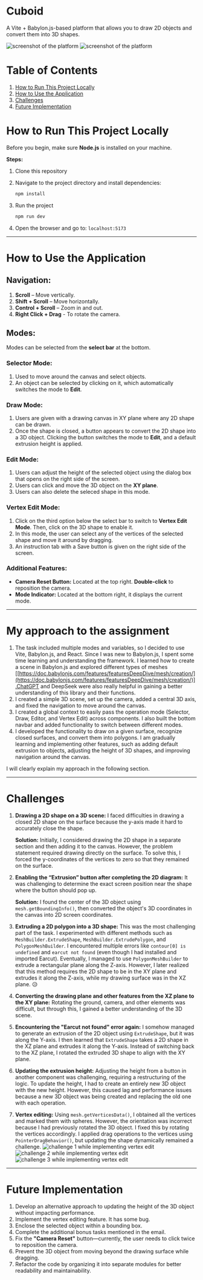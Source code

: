 # Cuboid
A Vite + Babylon.js-based platform that allows you to draw 2D objects and convert them into 3D shapes.

![screenshot of the platform](public/home_ss.png)
![screenshot of the platform](public/home_ss2.png)
# Table of Contents  

1. [How to Run This Project Locally](#how-to-run-this-project-locally)  
2. [How to Use the Application](#how-to-use-the-application)  
3. [Challenges](#challenges)  
4. [Future Implementation](#future-implementation)  

# How to Run This Project Locally

Before you begin, make sure **Node.js** is installed on your machine.

**Steps:**

1. Clone this repository
2. Navigate to the project directory and install dependencies:
    
    ```jsx
    npm install
    ```
    
3. Run the project
    
    ```jsx
    npm run dev
    ```
    

1. Open the browser and go to: `localhost:5173`

---

# How to Use the Application

## **Navigation:**

1. **Scroll** – Move vertically.
2. **Shift + Scroll** – Move horizontally.
3. **Control + Scroll** – Zoom in and out.
4. **Right Click + Drag** - To rotate the camera.

## **Modes:**

Modes can be selected from the **select bar** at the bottom.

### **Selector Mode:**

1. Used to move around the canvas and select objects.
2. An object can be selected by clicking on it, which automatically switches the mode to **Edit**.

### **Draw Mode:**

1. Users are given with a drawing canvas in XY plane where any 2D shape can be drawn.
2. Once the shape is closed, a button appears to convert the 2D shape into a 3D object. Clicking the button switches the mode to **Edit**, and a default extrusion height is applied.

### **Edit Mode:**

1. Users can adjust the height of the selected object using the dialog box that opens on the right side of the screen.
2. Users can click and move the 3D object on the **XY plane**.
3. Users can also delete the seleced shape in this mode.

### **Vertex Edit Mode:**
1. Click on the third option below the select bar to switch to **Vertex Edit Mode**. Then, click on the 3D shape to enable it.
2. In this mode, the user can select any of the vertices of the selected shape and move it around by dragging.
3. An instruction tab with a Save button is given on the right side of the screen.

### **Additional Features:**

- **Camera Reset Button:** Located at the top right. **Double-click** to reposition the camera.
- **Mode Indicator:** Located at the bottom right, it displays the current mode.

---

# My approach to the assignment

1. The task included multiple modes and variables, so I decided to use Vite, Babylon.js, and React. Since I was new to Babylon.js, I spent some time learning and understanding the framework. I learned how to create a scene in Babylon.js and explored different types of meshes [[https://doc.babylonjs.com/features/featuresDeepDive/mesh/creation/](https://doc.babylonjs.com/features/featuresDeepDive/mesh/creation/)].ChatGPT and DeepSeek were also really helpful in gaining a better understanding of this library and their functions.
2. I created a simple 3D scene, set up the camera, added a central 3D axis, and fixed the navigation to move around the canvas.
3. I created a global context to easily pass the operation mode (Selector, Draw, Editor, and Vertex Edit) across components. I also built the bottom navbar and added functionality to switch between different modes.
4. I developed the functionality to draw on a given surface, recognize closed surfaces, and convert them into polygons. I am gradually learning and implementing other features, such as adding default extrusion to objects, adjusting the height of 3D shapes, and improving navigation around the canvas.

I will clearly explain my approach in the following section.

---

# Challenges

1. **Drawing a 2D shape on a 3D scene:** I faced difficulties in drawing a closed 2D shape on the surface because the y-axis made it hard to accurately close the shape.
    
    **Solution:** Initially, I considered drawing the 2D shape in a separate section and then adding it to the canvas. However, the problem statement required drawing directly on the surface. To solve this, I forced the y-coordinates of the vertices to zero so that they remained on the surface.
    
2. **Enabling the “Extrusion” button after completing the 2D diagram:** It was challenging to determine the exact screen position near the shape where the button should pop up.
    
    **Solution:** I found the center of the 3D object using `mesh.getBoundingInfo()`, then converted the object's 3D coordinates in the canvas into 2D screen coordinates.
    
3. **Extruding a 2D polygon into a 3D shape:** This was the most challenging part of the task. I experimented with different methods such as `MeshBuilder.ExtrudeShape`, `MeshBuilder.ExtrudePolygon`, and `PolygonMeshBuilder`. I encountered multiple errors like `contour[0] is undefined` and `earcut not found` (even though I had installed and imported Earcut). Eventually, I managed to use `PolygonMeshBuilder` to extrude a rectangular plane along the Z-axis. However, I later realized that this method requires the 2D shape to be in the XY plane and extrudes it along the Z-axis, while my drawing surface was in the XZ plane. 😥
4. **Converting the drawing plane and other features from the XZ plane to the XY plane:** Rotating the ground, camera, and other elements was difficult, but through this, I gained a better understanding of the 3D scene.
5. **Encountering the "Earcut not found" error again:** I somehow managed to generate an extrusion of the 2D object using `ExtrudeShape`, but it was along the Y-axis. I then learned that `ExtrudeShape` takes a 2D shape in the XZ plane and extrudes it along the Y-axis. Instead of switching back to the XZ plane, I rotated the extruded 3D shape to align with the XY plane.
6. **Updating the extrusion height:** Adjusting the height from a button in another component was challenging, requiring a restructuring of the logic. To update the height, I had to create an entirely new 3D object with the new height. However, this caused lag and performance issues because a new 3D object was being created and replacing the old one with each operation.
7. **Vertex editing:** Using `mesh.getVerticesData()`, I obtained all the vertices and marked them with spheres. However, the orientation was incorrect because I had previously rotated the 3D object. I fixed this by rotating the vertices accordingly. I applied drag operations to the vertices using `PointerDragBehavior()`, but updating the shape dynamically remained a challenge.
![challenge 1 while implementing vertex edit](public/challenge1.png)
![challenge 2 while implementing vertex edit](public/challenge2.png)
![challenge 3 while implementing vertex edit](public/challenge3.png)

---

# **Future Implementation**

1. Develop an alternative approach to updating the height of the 3D object without impacting performance.
2. Implement the vertex editing feature. It has some bug.
3. Enclose the selected object within a bounding box.
4. Complete the additional bonus tasks mentioned in the email.
5. Fix the **"Camera Reset"** button—currently, the user needs to click twice to reposition the camera.
6. Prevent the 3D object from moving beyond the drawing surface while dragging.
7. Refactor the code by organizing it into separate modules for better readability and maintainability.